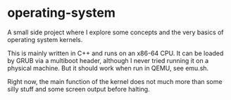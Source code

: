 # operating-system
A small side project where I explore some concepts and the very basics of operating system kernels.

This is mainly written in C++ and runs on an x86-64 CPU.  It can be loaded by GRUB via a multiboot header, although
I never tried running it on a physical machine.  But it should work when run in QEMU, see emu.sh.

Right now, the main function of the kernel does not much more than some silly stuff and some screen output before halting.
